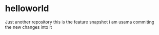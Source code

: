 # helloworld
Just another repository
this is the feature snapshot 
i am usama commiting the new changes into it 
